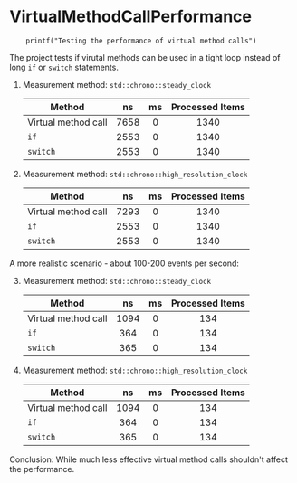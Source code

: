 VirtualMethodCallPerformance
==============

```
    printf("Testing the performance of virtual method calls")
```

The project tests if virutal methods can be used in a tight loop instead of long
`if` or `switch` statements.

1. Measurement method: `std::chrono::steady_clock`

   | Method              |  ns  | ms | Processed Items|
   |---------------------|:----:|:--:|:--------------:|
   | Virtual method call | 7658 | 0  | 1340           |
   | `if`                | 2553 | 0  | 1340           |
   | `switch`            | 2553 | 0  | 1340           |
   
2. Measurement method: `std::chrono::high_resolution_clock`

   | Method              |  ns  | ms | Processed Items|
   |---------------------|:----:|:--:|:--------------:|
   | Virtual method call | 7293 | 0  | 1340           |
   | `if`                | 2553 | 0  | 1340           |
   | `switch`            | 2553 | 0  | 1340           |
   
A more realistic scenario - about 100-200 events per second:
   
3. Measurement method: `std::chrono::steady_clock`

   | Method              |  ns  | ms | Processed Items|
   |---------------------|:----:|:--:|:--------------:|
   | Virtual method call | 1094 | 0  | 134            |
   | `if`                | 364  | 0  | 134            |
   | `switch`            | 365  | 0  | 134            |
   
4. Measurement method: `std::chrono::high_resolution_clock`

   | Method              |  ns  | ms | Processed Items|
   |---------------------|:----:|:--:|:--------------:|
   | Virtual method call | 1094 | 0  | 134            |
   | `if`                | 364  | 0  | 134            |
   | `switch`            | 365  | 0  | 134            |

Conclusion: While much less effective virtual method calls shouldn't affect the 
performance.